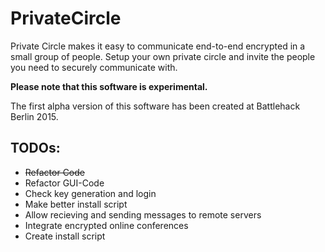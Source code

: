 # PrivateCircle

Private Circle makes it easy to communicate end-to-end encrypted in a small group of people.
Setup your own private circle and invite the people you need to securely communicate with.

**Please note that this software is experimental.**

The first alpha version of this software has been created at Battlehack Berlin 2015.

## TODOs:
  * ~~Refactor Code~~
  * Refactor GUI-Code
  * Check key generation and login
  * Make better install script
  * Allow recieving and sending messages to remote servers
  * Integrate encrypted online conferences
  * Create install script